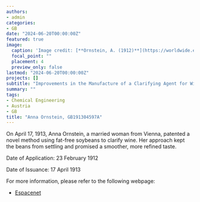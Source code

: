 ```yaml
---
authors:
- admin
categories:
- GB
date: "2024-06-20T00:00:00Z"
featured: true
image:
  caption: 'Image credit: [**Ornstein, A. (1912)**](https://worldwide.espacenet.com/patent/search/family/034317955/publication/GB191304597A?q=pn%3DGB191304597A)'
  focal_point: ""
  placement: 4
  preview_only: false
lastmod: "2024-06-20T00:00:00Z"
projects: []
subtitle: "Improvements in the Manufacture of a Clarifying Agent for Wine, Vinegar and similar Liquids."
summary: ""
tags:
- Chemical Engineering
- Austria 
- GB
title: "Anna Ornstein, GB191304597A"
---
```

On April 17, 1913, Anna Ornstein, a married woman from Vienna, patented a novel method using fat-free soybeans to clarify wine. Her approach kept the beans from settling and promised a smoother, more refined taste.

Date of Application: 23 February 1912

Date of Issuance: 17 April 1913

For more information, please refer to the following webpage: 

- [Espacenet](https://worldwide.espacenet.com/patent/search/family/034317955/publication/GB191304597A?q=pn%3DGB191304597A)